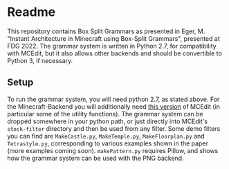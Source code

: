 # Readme

This repository contains Box Split Grammars as presented in Eger, M. "Instant Architecture in Minecraft using Box-Split Grammars", presented at FDG 2022. The grammar system is written in Python 2.7, for compatibility with MCEdit, but it also allows other backends and should be convertible to Python 3, if necessary.

## Setup

To run the grammar system, you will need python 2.7, as stated above. For the Minecraft-Backend you will additionally need [this version](https://github.com/mcgreentn/GDMC) of MCEdit (in particular some of the utility functions). The grammar system can be dropped somewhere in your python path, or just directly into MCEdit's `stock-filter` directory and then be used from any filter. Some demo filters you can find are `MakeCastle.py`, `MakeTemple.py`, `MakeFloorplan.py` and `Tetrastyle.py`, corresponding to various examples shown in the paper (more examples coming soon). `makePattern.py` requires Pillow, and shows how the grammar system can be used with the PNG backend. 
